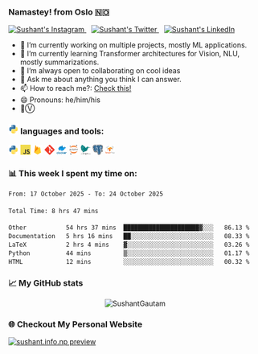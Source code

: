 ### Namastey! from Oslo 🇳🇴
<a href="https://www.instagram.com/eSushant" style="margin-right: 10px;">
  <img alt="Sushant's Instagram" height="22" width="22" src="https://upload.wikimedia.org/wikipedia/commons/a/a5/Instagram_icon.png">
</a>

<a href="https://twitter.com/eSushant" style="margin-right: 10px;">
  <img alt="Sushant's Twitter" height="22" width="22" src="https://upload.wikimedia.org/wikipedia/commons/thumb/5/5a/X_icon_2.svg/1200px-X_icon_2.svg.png">
</a>

<a href="https://www.linkedin.com/in/esushant">
  <img alt="Sushant's LinkedIn" height="22" width="22" src="https://upload.wikimedia.org/wikipedia/commons/thumb/8/81/LinkedIn_icon.svg/2048px-LinkedIn_icon.svg.png">
</a>


- 🔭 I’m currently working on multiple projects, mostly ML applications.
- 🌱 I’m currently learning Transformer architectures for Vision, NLU, mostly summarizations.
- 👯 I’m always open to collaborating on cool ideas 
- 💬 Ask me about anything you think I can answer.
- 📫 How to reach me?: [Check this!](http://sushant.info.np/)
- 😄 Pronouns: he/him/his
- 🌱Ⓥ
<!-- - ⚡ Fun fact:  -->


### <code><img height="20" src="https://raw.githubusercontent.com/github/explore/80688e429a7d4ef2fca1e82350fe8e3517d3494d/topics/python/python.png"></code> languages and tools:

<code><img height="20" src="https://raw.githubusercontent.com/github/explore/80688e429a7d4ef2fca1e82350fe8e3517d3494d/topics/python/python.png"></code>
<code><img height="20" src="https://raw.githubusercontent.com/github/explore/80688e429a7d4ef2fca1e82350fe8e3517d3494d/topics/javascript/javascript.png"></code>
<code><img height="20" src="https://raw.githubusercontent.com/github/explore/80688e429a7d4ef2fca1e82350fe8e3517d3494d/topics/firebase/firebase.png"></code>
<code><img height="20" src="https://raw.githubusercontent.com/github/explore/80688e429a7d4ef2fca1e82350fe8e3517d3494d/topics/git/git.png"></code>
<code><img height="20" src="https://raw.githubusercontent.com/github/explore/80688e429a7d4ef2fca1e82350fe8e3517d3494d/topics/docker/docker.png"></code>
<code><img height="20" src="https://raw.githubusercontent.com/github/explore/80688e429a7d4ef2fca1e82350fe8e3517d3494d/topics/jupyter-notebook/jupyter-notebook.png"></code>
<code><img height="20" src="https://raw.githubusercontent.com/github/explore/80688e429a7d4ef2fca1e82350fe8e3517d3494d/topics/latex/latex.png"></code>
<code><img height="20" src="https://raw.githubusercontent.com/github/explore/80688e429a7d4ef2fca1e82350fe8e3517d3494d/topics/postgresql/postgresql.png"></code>
<code><img height="20" src="https://raw.githubusercontent.com/github/explore/80688e429a7d4ef2fca1e82350fe8e3517d3494d/topics/tensorflow/tensorflow.png"></code>


### 📊 **This week I spent my time on:**
<!--START_SECTION:waka-->

```txt
From: 17 October 2025 - To: 24 October 2025

Total Time: 8 hrs 47 mins

Other           54 hrs 37 mins  █████████████████████▓░░░   86.13 %
Documentation   5 hrs 16 mins   ██░░░░░░░░░░░░░░░░░░░░░░░   08.33 %
LaTeX           2 hrs 4 mins    ▓░░░░░░░░░░░░░░░░░░░░░░░░   03.26 %
Python          44 mins         ▒░░░░░░░░░░░░░░░░░░░░░░░░   01.17 %
HTML            12 mins         ░░░░░░░░░░░░░░░░░░░░░░░░░   00.32 %
```

<!--END_SECTION:waka-->


### 📈 My GitHub stats

<p align="center"> <img src="https://github-readme-stats-sigma-five.vercel.app/api?username=SushantGautam&show_icons=true&theme=gotham" alt="SushantGautam" />


### 🌐 Checkout My Personal Website
[![sushant.info.np preview](https://image.thum.io/get/maxAge/24/width/700/https://www.sushant.info.np)](https://www.sushant.info.np)

